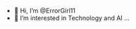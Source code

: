 - 👋 Hi, I’m @ErrorGirl11
- 👀 I’m interested in Technology and AI ...
  

<!---
ErrorGirl11/ErrorGirl11 is a ✨ special ✨ repository because its `README.md` (this file) appears on your GitHub profile.
You can click the Preview link to take a look at your changes.
--->
